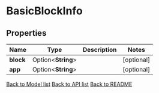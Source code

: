 # BasicBlockInfo

## Properties

Name | Type | Description | Notes
------------ | ------------- | ------------- | -------------
**block** | Option<**String**> |  | [optional]
**app** | Option<**String**> |  | [optional]

[Back to Model list](../README.md#documentation-for-models) [Back to API list](../README.md#documentation-for-api-endpoints) [Back to README](../README.md)



